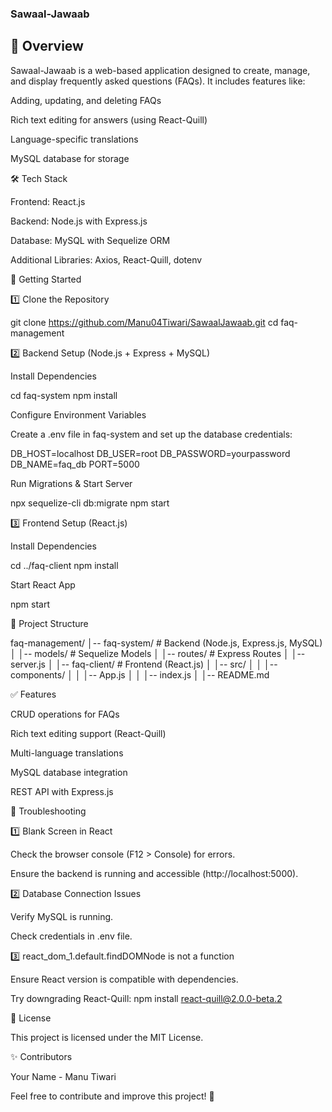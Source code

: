 ### Sawaal-Jawaab

## 📌  Overview

Sawaal-Jawaab is a web-based application designed to create, manage, and display frequently asked questions (FAQs). It includes features like:

Adding, updating, and deleting FAQs

Rich text editing for answers (using React-Quill)

Language-specific translations

MySQL database for storage

🛠 Tech Stack

Frontend: React.js

Backend: Node.js with Express.js

Database: MySQL with Sequelize ORM

Additional Libraries: Axios, React-Quill, dotenv

🚀 Getting Started

1️⃣ Clone the Repository

git clone https://github.com/Manu04Tiwari/SawaalJawaab.git
cd faq-management

2️⃣ Backend Setup (Node.js + Express + MySQL)

Install Dependencies

cd faq-system
npm install

Configure Environment Variables

Create a .env file in faq-system and set up the database credentials:

DB_HOST=localhost
DB_USER=root
DB_PASSWORD=yourpassword
DB_NAME=faq_db
PORT=5000

Run Migrations & Start Server

npx sequelize-cli db:migrate
npm start

3️⃣ Frontend Setup (React.js)

Install Dependencies

cd ../faq-client
npm install

Start React App

npm start

📂 Project Structure

faq-management/
│-- faq-system/  # Backend (Node.js, Express.js, MySQL)
│   │-- models/  # Sequelize Models
│   │-- routes/  # Express Routes
│   │-- server.js
│
│-- faq-client/  # Frontend (React.js)
│   │-- src/
│   │   │-- components/
│   │   │-- App.js
│   │   │-- index.js
│
│-- README.md

✅ Features

CRUD operations for FAQs

Rich text editing support (React-Quill)

Multi-language translations

MySQL database integration

REST API with Express.js

🔧 Troubleshooting

1️⃣ Blank Screen in React

Check the browser console (F12 > Console) for errors.

Ensure the backend is running and accessible (http://localhost:5000).

2️⃣ Database Connection Issues

Verify MySQL is running.

Check credentials in .env file.

3️⃣ react_dom_1.default.findDOMNode is not a function

Ensure React version is compatible with dependencies.

Try downgrading React-Quill: npm install react-quill@2.0.0-beta.2

📜 License

This project is licensed under the MIT License.

✨ Contributors

Your Name - Manu Tiwari

Feel free to contribute and improve this project! 🚀